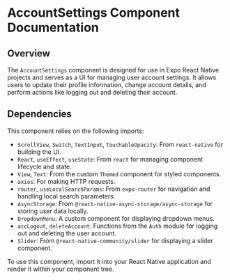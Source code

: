 # AccountSettings Component Documentation

## Overview

The `AccountSettings` component is designed for use in Expo React Native projects and serves as a UI for managing user account settings. It allows users to update their profile information, change account details, and perform actions like logging out and deleting their account.

## Dependencies

This component relies on the following imports:
- `ScrollView`, `Switch`, `TextInput`, `TouchableOpacity`: From `react-native` for building the UI.
- `React`, `useEffect`, `useState`: From `react` for managing component lifecycle and state.
- `View`, `Text`: From the custom `Themed` component for styled components.
- `axios`: For making HTTP requests.
- `router`, `useLocalSearchParams`: From `expo-router` for navigation and handling local search parameters.
- `AsyncStorage`: From `@react-native-async-storage/async-storage` for storing user data locally.
- `DropdownMenu`: A custom component for displaying dropdown menus.
- `accLogout`, `deleteAccount`: Functions from the `Auth` module for logging out and deleting the user account.
- `Slider`: From `@react-native-community/slider` for displaying a slider component.



To use this component, import it into your React Native application and render it within your component tree.
